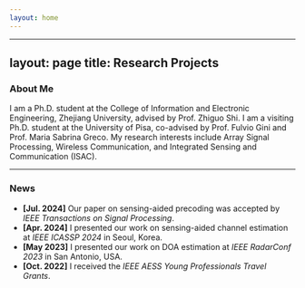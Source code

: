 ```yaml
---
layout: home
---
```


---
layout: page
title: Research Projects
---

### About Me

I am a Ph.D. student at the College of Information and Electronic Engineering, Zhejiang University, advised by Prof. Zhiguo Shi. I am a visiting Ph.D. student at the University of Pisa, co-advised by Prof. Fulvio Gini and Prof. Maria Sabrina Greco.
My research interests include Array Signal Processing, Wireless Communication, and Integrated Sensing and Communication (ISAC). 

---

### News

- **[Jul. 2024]** Our paper on sensing-aided precoding was accepted by *IEEE Transactions on Signal Processing*.
- **[Apr. 2024]** I presented our work on sensing-aided channel estimation at *IEEE ICASSP 2024* in Seoul, Korea.
- **[May 2023]** I presented our work on DOA estimation at *IEEE RadarConf 2023* in San Antonio, USA.
- **[Oct. 2022]** I received the *IEEE AESS Young Professionals Travel Grants*.
